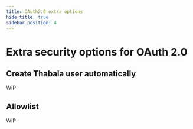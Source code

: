 ```yaml
---
title: OAuth2.0 extra options
hide_title: true
sidebar_position: 4
---
```


# Extra security options for OAuth 2.0

## Create Thabala user automatically

WiP

## Allowlist

WiP
